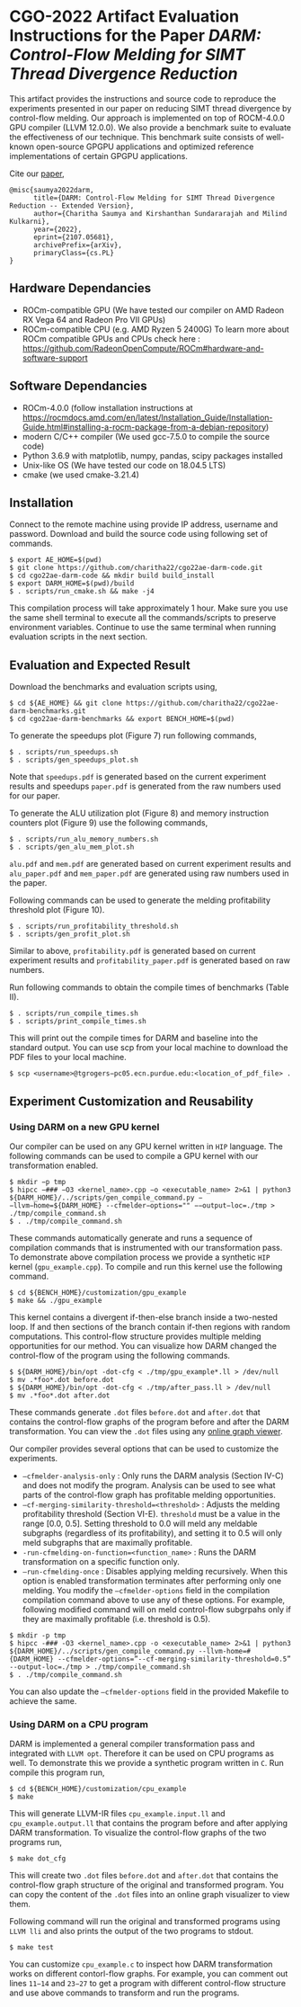 # CGO-2022 Artifact Evaluation Instructions for the Paper *DARM: Control-Flow Melding for SIMT Thread Divergence Reduction*

This artifact provides the instructions and source code to reproduce the experiments presented in our paper on reducing SIMT thread divergence by control-flow melding. Our approach is implemented on top of ROCM-4.0.0 GPU compiler (LLVM 12.0.0). We also provide a benchmark suite to evaluate the effectiveness of our technique. This benchmark suite consists of well-known open-source GPGPU applications and optimized reference implementations of certain GPGPU applications.

Cite our [paper](https://arxiv.org/abs/2107.05681),
```
@misc{saumya2022darm,
      title={DARM: Control-Flow Melding for SIMT Thread Divergence Reduction -- Extended Version}, 
      author={Charitha Saumya and Kirshanthan Sundararajah and Milind Kulkarni},
      year={2022},
      eprint={2107.05681},
      archivePrefix={arXiv},
      primaryClass={cs.PL}
}
```

## Hardware Dependancies
* ROCm-compatible GPU (We have tested our compiler on AMD Radeon RX Vega 64 and Radeon Pro VII GPUs)
* ROCm-compatible CPU (e.g. AMD Ryzen 5 2400G)
To learn more about ROCm compatible GPUs and CPUs check here : https://github.com/RadeonOpenCompute/ROCm#hardware-and-software-support

## Software Dependancies
* ROCm-4.0.0 (follow installation instructions at https://rocmdocs.amd.com/en/latest/Installation_Guide/Installation-Guide.html#installing-a-rocm-package-from-a-debian-repository)
* modern C/C++ compiler (We used gcc-7.5.0 to compile the source code)
* Python 3.6.9 with matplotlib, numpy, pandas, scipy packages installed
* Unix-like OS (We have tested our code on 18.04.5 LTS)
* cmake (we used cmake-3.21.4)

## Installation
Connect to the remote machine using provide IP address, username and password. Download and build the source code using following set of commands.
```
$ export AE_HOME=$(pwd)
$ git clone https://github.com/charitha22/cgo22ae-darm-code.git 
$ cd cgo22ae-darm-code && mkdir build build_install
$ export DARM_HOME=$(pwd)/build
$ . scripts/run_cmake.sh && make -j4
```
This compilation process will take approximately 1 hour. Make sure you use the same shell terminal to execute all the commands/scripts to preserve environment variables. Continue to use the same terminal when running evaluation scripts in the next section.

## Evaluation and Expected Result

Download the benchmarks and evaluation scripts using,
```
$ cd ${AE_HOME} && git clone https://github.com/charitha22/cgo22ae-darm-benchmarks.git
$ cd cgo22ae-darm-benchmarks && export BENCH_HOME=$(pwd)
```

To generate the speedups plot (Figure 7) run following commands,
```
$ . scripts/run_speedups.sh
$ . scripts/gen_speedups_plot.sh
```
Note that `speedups.pdf` is generated based on the current experiment results and speedups `paper.pdf` is generated from the raw numbers used for our paper.

To generate the ALU utilization plot (Figure 8) and memory instruction counters plot (Figure 9) use the following commands,
```
$ . scripts/run_alu_memory_numbers.sh 
$ . scripts/gen_alu_mem_plot.sh
```
`alu.pdf` and `mem.pdf` are generated based on current experiment results and `alu_paper.pdf` and `mem_paper.pdf` are generated using raw numbers used in the paper.

Following commands can be used to generate the melding profitability threshold plot (Figure 10).
```
$ . scripts/run_profitability_threshold.sh 
$ . scripts/gen_profit_plot.sh
```

Similar to above, `profitability.pdf` is generated based on current experiment results and `profitability_paper.pdf` is generated based on raw numbers.

Run following commands to obtain the compile times of benchmarks (Table II).
```
$ . scripts/run_compile_times.sh 
$ . scripts/print_compile_times.sh
```
This will print out the compile times for DARM and baseline into the standard output.
You can use scp from your local machine to download the PDF files to your local machine.
```
$ scp <username>@tgrogers−pc05.ecn.purdue.edu:<location_of_pdf_file> .
```
## Experiment Customization and Reusability
### Using DARM  on a new GPU kernel
Our compiler can be used on any GPU kernel written in `HIP` language. The following commands can be used to compile a GPU kernel with our transformation enabled.
```
$ mkdir −p tmp
$ hipcc −### −O3 <kernel_name>.cpp −o <executable_name> 2>&1 | python3 ${DARM_HOME}/../scripts/gen_compile_command.py −−llvm−home=${DARM_HOME} --cfmelder−options="" −−output−loc=./tmp > ./tmp/compile_command.sh 
$ . ./tmp/compile_command.sh
```
These commands automatically generate and runs a sequence of compilation commands that is instrumented with our transformation pass. To demonstrate above compilation process we provide a synthetic `HIP` kernel (`gpu_example.cpp`). To compile and run this kernel use the following command.
```
$ cd ${BENCH_HOME}/customization/gpu_example 
$ make && ./gpu_example
```
This kernel contains a divergent if-then-else branch inside a two-nested loop. If and then sections of the branch contain if-then regions with random computations. This control-flow structure provides multiple melding opportunities for our method. You can visualize how DARM changed the control-flow of the program using the following commands.
```
$ ${DARM_HOME}/bin/opt -dot-cfg < ./tmp/gpu_example*.ll > /dev/null
$ mv .*foo*.dot before.dot
$ ${DARM_HOME}/bin/opt -dot-cfg < ./tmp/after_pass.ll > /dev/null
$ mv .*foo*.dot after.dot
```
These commands generate `.dot` files `before.dot` and `after.dot` that contains the control-flow graphs of the program before and after the DARM transformation. You can view the `.dot` files using any [online graph viewer](https://dreampuf.github.io/GraphvizOnline/).

Our compiler provides several options that can be used to customize the experiments.
* `–cfmelder-analysis-only` : Only runs the DARM analysis (Section IV-C) and does not modify the program. Analysis can be used to see what parts of the control-flow graph has profitable melding opportunities.
* `–cf-merging-similarity-threshold=<threshold>` : Adjusts the melding profitability threshold (Section VI-E). `threshold` must be a value in the range [0.0, 0.5]. Setting threshold to 0.0 will meld any meldable subgraphs (regardless of its profitability), and setting it to 0.5 will only meld subgraphs that are maximally profitable.
* `-run-cfmelding-on-function=<function_name>` : Runs the DARM transformation on a specific function only.
* `–run-cfmelding-once` : Disables applying melding recursively. When this option is enabled transformation terminates after performing only one melding.
You modify the `–cfmelder-options` field in the compilation compilation command above to use any of these options. For example, following modified command will on meld control-flow subgrpahs only if they are maximally profitable (i.e. threshold is 0.5).
```
$ mkdir -p tmp
$ hipcc -### -O3 <kernel_name>.cpp -o <executable_name> 2>&1 | python3 ${DARM_HOME}/../scripts/gen_compile_command.py --llvm-home=#{DARM_HOME} --cfmelder-options=”--cf-merging-similarity-threshold=0.5” --output-loc=./tmp > ./tmp/compile_command.sh 
$ . ./tmp/compile_command.sh
```
You can also update the `–cfmelder-options` field in the provided Makefile to achieve the same.

### Using DARM on a CPU program

DARM is implemented a general compiler transformation pass and integrated with `LLVM opt`. Therefore it can be used on CPU programs as well. To demonstrate this we provide a synthetic program written in `C`. Run compile this program run,
```
$ cd ${BENCH_HOME}/customization/cpu_example 
$ make
```
This will generate LLVM-IR files `cpu_example.input.ll` and `cpu_example.output.ll` that contains the program before and after applying DARM transformation. To visualize the control-flow graphs of the two programs run,
```
$ make dot_cfg
```
This will create two `.dot` files `before.dot` and `after.dot` that contains the control-flow graph structure of the original and transformed program. You can copy the content of the `.dot` files into an online graph visualizer to view them.

Following command will run the original and transformed programs using `LLVM lli` and also prints the output of the two programs to stdout.
```
$ make test
```
You can customize `cpu_example.c` to inspect how DARM transformation works on different contorl-flow graphs. For example, you can comment out lines `11−14` and `23−27` to get a program with different control-flow structure and use above commands to transform and run the programs.
